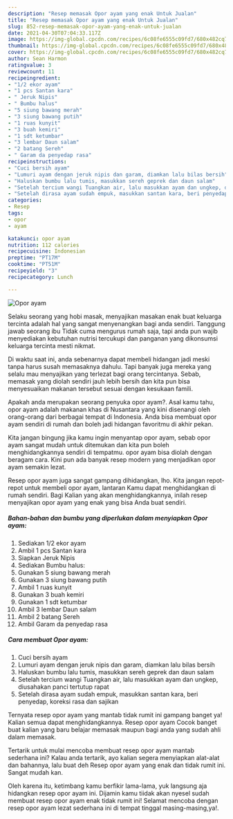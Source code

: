 ```yaml
---
description: "Resep memasak Opor ayam yang enak Untuk Jualan"
title: "Resep memasak Opor ayam yang enak Untuk Jualan"
slug: 852-resep-memasak-opor-ayam-yang-enak-untuk-jualan
date: 2021-04-30T07:04:33.117Z
image: https://img-global.cpcdn.com/recipes/6c08fe6555c09fd7/680x482cq70/opor-ayam-foto-resep-utama.jpg
thumbnail: https://img-global.cpcdn.com/recipes/6c08fe6555c09fd7/680x482cq70/opor-ayam-foto-resep-utama.jpg
cover: https://img-global.cpcdn.com/recipes/6c08fe6555c09fd7/680x482cq70/opor-ayam-foto-resep-utama.jpg
author: Sean Harmon
ratingvalue: 3
reviewcount: 11
recipeingredient:
- "1/2 ekor ayam"
- "1 pcs Santan kara"
- " Jeruk Nipis"
- " Bumbu halus"
- "5 siung bawang merah"
- "3 siung bawang putih"
- "1 ruas kunyit"
- "3 buah kemiri"
- "1 sdt ketumbar"
- "3 lembar Daun salam"
- "2 batang Sereh"
- " Garam da penyedap rasa"
recipeinstructions:
- "Cuci bersih ayam"
- "Lumuri ayam dengan jeruk nipis dan garam, diamkan lalu bilas bersih"
- "Haluskan bumbu lalu tumis, masukkan sereh geprek dan daun salam"
- "Setelah tercium wangi Tuangkan air, lalu masukkan ayam dan ungkep, diusahakan panci tertutup rapat"
- "Setelah dirasa ayam sudah empuk, masukkan santan kara, beri penyedap, koreksi rasa dan sajikan"
categories:
- Resep
tags:
- opor
- ayam

katakunci: opor ayam 
nutrition: 112 calories
recipecuisine: Indonesian
preptime: "PT17M"
cooktime: "PT51M"
recipeyield: "3"
recipecategory: Lunch

---
```



![Opor ayam](https://img-global.cpcdn.com/recipes/6c08fe6555c09fd7/680x482cq70/opor-ayam-foto-resep-utama.jpg)

Selaku seorang yang hobi masak, menyajikan masakan enak buat keluarga tercinta adalah hal yang sangat menyenangkan bagi anda sendiri. Tanggung jawab seorang ibu Tidak cuma mengurus rumah saja, tapi anda pun wajib menyediakan kebutuhan nutrisi tercukupi dan panganan yang dikonsumsi keluarga tercinta mesti nikmat.

Di waktu  saat ini, anda sebenarnya dapat membeli hidangan jadi meski tanpa harus susah memasaknya dahulu. Tapi banyak juga mereka yang selalu mau menyajikan yang terlezat bagi orang tercintanya. Sebab, memasak yang diolah sendiri jauh lebih bersih dan kita pun bisa menyesuaikan makanan tersebut sesuai dengan kesukaan famili. 



Apakah anda merupakan seorang penyuka opor ayam?. Asal kamu tahu, opor ayam adalah makanan khas di Nusantara yang kini disenangi oleh orang-orang dari berbagai tempat di Indonesia. Anda bisa membuat opor ayam sendiri di rumah dan boleh jadi hidangan favoritmu di akhir pekan.

Kita jangan bingung jika kamu ingin menyantap opor ayam, sebab opor ayam sangat mudah untuk ditemukan dan kita pun boleh menghidangkannya sendiri di tempatmu. opor ayam bisa diolah dengan beragam cara. Kini pun ada banyak resep modern yang menjadikan opor ayam semakin lezat.

Resep opor ayam juga sangat gampang dihidangkan, lho. Kita jangan repot-repot untuk membeli opor ayam, lantaran Kamu dapat menghidangkan di rumah sendiri. Bagi Kalian yang akan menghidangkannya, inilah resep menyajikan opor ayam yang enak yang bisa Anda buat sendiri.

<!--inarticleads1-->

##### Bahan-bahan dan bumbu yang diperlukan dalam menyiapkan Opor ayam:

1. Sediakan 1/2 ekor ayam
1. Ambil 1 pcs Santan kara
1. Siapkan  Jeruk Nipis
1. Sediakan  Bumbu halus:
1. Gunakan 5 siung bawang merah
1. Gunakan 3 siung bawang putih
1. Ambil 1 ruas kunyit
1. Gunakan 3 buah kemiri
1. Gunakan 1 sdt ketumbar
1. Ambil 3 lembar Daun salam
1. Ambil 2 batang Sereh
1. Ambil  Garam da penyedap rasa




<!--inarticleads2-->

##### Cara membuat Opor ayam:

1. Cuci bersih ayam
1. Lumuri ayam dengan jeruk nipis dan garam, diamkan lalu bilas bersih
1. Haluskan bumbu lalu tumis, masukkan sereh geprek dan daun salam
1. Setelah tercium wangi Tuangkan air, lalu masukkan ayam dan ungkep, diusahakan panci tertutup rapat
1. Setelah dirasa ayam sudah empuk, masukkan santan kara, beri penyedap, koreksi rasa dan sajikan




Ternyata resep opor ayam yang mantab tidak rumit ini gampang banget ya! Kalian semua dapat menghidangkannya. Resep opor ayam Cocok banget buat kalian yang baru belajar memasak maupun bagi anda yang sudah ahli dalam memasak.

Tertarik untuk mulai mencoba membuat resep opor ayam mantab sederhana ini? Kalau anda tertarik, ayo kalian segera menyiapkan alat-alat dan bahannya, lalu buat deh Resep opor ayam yang enak dan tidak rumit ini. Sangat mudah kan. 

Oleh karena itu, ketimbang kamu berfikir lama-lama, yuk langsung aja hidangkan resep opor ayam ini. Dijamin kamu tiidak akan nyesel sudah membuat resep opor ayam enak tidak rumit ini! Selamat mencoba dengan resep opor ayam lezat sederhana ini di tempat tinggal masing-masing,ya!.


